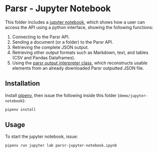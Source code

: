 # Parsr - Jupyter Notebook

This folder includes a [jupyter notebook](./parsr-jupyter-notebook.ipynb), which shows how a user can access the API using a python interface, showing the following functions:

1. Connecting to the Parsr API.
2. Sending a document (or a folder) to the Parsr API.
3. Retrieving the complete JSON output.
4. Retrieving other output formats such as Markdown, text, and tables (CSV and Pandas Dataframes).
5. Using the [parsr output interpreter class](./parsr_output_interpreter.py), which reconstructs usable elements from an already downloaded Parsr outputted JSON file.

## Installation

Install [pipenv](https://pipenv.readthedocs.io/en/latest/install/#installing-pipenv), then issue the following inside this folder (`demo/jupyter-notebook`):

```sh
pipenv install
```

## Usage

To start the jupyter notebook, issue:

```sh
pipenv run jupyter lab parsr-jupyter-notebook.ipynb
```
